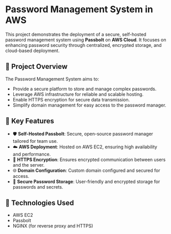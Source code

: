 # Password Management System in AWS 

This project demonstrates the deployment of a secure, self-hosted password management system using **Passbolt** on **AWS Cloud**. It focuses on enhancing password security through centralized, encrypted storage, and cloud-based deployment.

## 🔐 Project Overview

The Password Management System aims to:
- Provide a secure platform to store and manage complex passwords.
- Leverage AWS infrastructure for reliable and scalable hosting.
- Enable HTTPS encryption for secure data transmission.
- Simplify domain management for easy access to the password manager.

## 🚀 Key Features

- 🛡️ **Self-Hosted Passbolt**: Secure, open-source password manager tailored for team use.
- ☁️ **AWS Deployment**: Hosted on AWS EC2, ensuring high availability and performance.
- 🔐 **HTTPS Encryption**: Ensures encrypted communication between users and the server.
- 🌐 **Domain Configuration**: Custom domain configured and secured for access.
- 🔏 **Secure Password Storage**: User-friendly and encrypted storage for passwords and secrets.

## 🧰 Technologies Used

- AWS EC2
- Passbolt
- NGINX (for reverse proxy and HTTPS)
